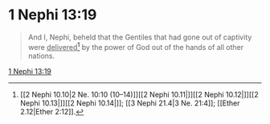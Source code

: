# 1 Nephi 13:19

> And I, Nephi, beheld that the Gentiles that had gone out of captivity were <u>delivered</u>[^a] by the power of God out of the hands of all other nations.

[1 Nephi 13:19](https://www.churchofjesuschrist.org/study/scriptures/bofm/1-ne/13?lang=eng&id=p19#p19)


[^a]: [[2 Nephi 10.10|2 Ne. 10:10 (10–14)]][[2 Nephi 10.11|]][[2 Nephi 10.12|]][[2 Nephi 10.13|]][[2 Nephi 10.14|]]; [[3 Nephi 21.4|3 Ne. 21:4]]; [[Ether 2.12|Ether 2:12]].  
